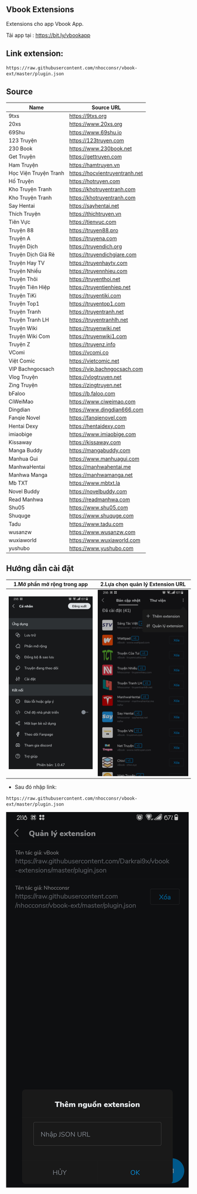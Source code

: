 ## Vbook Extensions
Extensions cho app Vbook App.

Tải app tại : https://bit.ly/vbookapp

## Link extension: 
```
https://raw.githubusercontent.com/nhocconsr/vbook-ext/master/plugin.json
```
## Source 

| Name                      | Source URL                                 |
| ------------------------- | ------------------------------------------ |
| 9txs                      | https://9txs.org                           |
| 20xs                      | https://www.20xs.org                       |
| 69Shu                     | https://www.69shu.io                       |
| 123 Truyện                | https://123truyen.com                      |
| 230 Book                  | https://www.230book.net                    |
| Get Truyện                | https://gettruyen.com                      |
| Ham Truyện                | https://hamtruyen.vn                       |
| Học Viện Truyện Tranh     | https://hocvientruyentranh.net             |
| Hố Truyện                 | https://hotruyen.com                       |
| Kho Truyện Tranh          | https://khotruyentranh.com                 |
| Kho Truyện Tranh          | https://khotruyentranh.com                 |
| Say Hentai                | https://sayhentai.net                      |
| Thích Truyện              | https://thichtruyen.vn                     |
| Tiên Vực                  | https://tienvuc.com                        |
| Truyện 88                 | https://truyen88.pro                       |
| Truyện A                  | https://truyena.com                        |
| Truyện Dịch               | https://truyendich.org                     |
| Truyện Dịch Giá Rẻ        | https://truyendichgiare.com                |
| Truyện Hay TV             | https://truyenhaytv.com                    |
| Truyện Nhiều              | https://truyennhieu.com                    |
| Truyện Thôi               | https://truyenthoi.net                     |
| Truyện Tiên Hiệp          | https://truyentienhiep.net                 |
| Truyện TiKi               | https://truyentiki.com                     |
| Truyện Top1               | https://truyentop1.com                     |
| Truyện Tranh              | https://truyentranh.net                    |
| Truyện Tranh LH           | https://truyentranhlh.net                  |
| Truyện Wiki               | https://truyenwiki.net                     |
| Truyện Wiki Com           | https://truyenwiki1.com                    |
| Truyện Z                  | https://truyenz.info                       |
| VComi                     | https://vcomi.co                           |
| Việt Comic                | https://vietcomic.net                      |
| VIP Bachngocsach          | https://vip.bachngocsach.com               |
| Vlog Truyện               | https://vlogtruyen.net                     |
| Zing Truyện               | https://zingtruyen.net                     |
| bFaloo                    | https://b.faloo.com                        |
| CiWeiMao                  | https://www.ciweimao.com                   |
| Dingdian                  | https://www.dingdian666.com                |
| Fanqie Novel              | https://fanqienovel.com                    |
| Hentai Dexy               | https://hentaidexy.com                     |
| imiaobige                 | https://www.imiaobige.com                  |
| Kissaway                  | https://kissaway.com                       |
| Manga Buddy               | https://mangabuddy.com                     |
| Manhua Gui                | https://www.manhuagui.com                  |
| ManhwaHentai              | https://manhwahentai.me                    |
| Manhwa Manga              | https://manhwamanga.net                    |
| Mb TXT                    | https://www.mbtxt.la                       |
| Novel Buddy               | https://novelbuddy.com                     |
| Read Manhwa               | https://readmanhwa.com                     |
| Shu05                     | https://www.shu05.com                      |
| Shuquge                   | https://www.shuquge.com                    |
| Tadu                      | https://www.tadu.com                       |
| wusanzw                   | https://www.wusanzw.com                    |
| wuxiaworld                | https://www.wuxiaworld.com                 |
| yushubo                   | https://www.yushubo.com                    |

## Hướng dẫn cài đặt

| 1.Mở phần mở rộng trong app                   | 2.Lựa chọn quản lý Extension URL        |
| --------------------------------------------- | --------------------------------------- |
| <img src="huongdan/extension.jpg" width="500">| <img src="huongdan/add.jpg" width="500">|

* Sau đó nhập link:
```
https://raw.githubusercontent.com/nhocconsr/vbook-ext/master/plugin.json
```
![alt](huongdan/adds.jpg)

